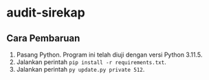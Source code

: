# audit-sirekap

## Cara Pembaruan
1. Pasang Python. Program ini telah diuji dengan versi Python 3.11.5.
2. Jalankan perintah `pip install -r requirements.txt`.
3. Jalankan perintah `py update.py private 512`.
